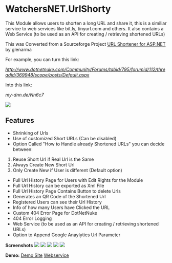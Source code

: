 # WatchersNET.UrlShorty
This Module allows users to shorten a long URL and share it, this is a similiar service to web services like bit.ly, tinyurl.com and others. It also contains a Web Service (to be used as an API for creating / retrieving shortened URLs)

This was Converted from a Sourceforge Project [URL Shortener for ASP.NET](http://sourceforge.net/projects/shorturl-dotnet/) by glenarma

For example, you can turn this link: 

_http://www.dotnetnuke.com/Community/Forums/tabid/795/forumid/112/threadid/369948/scope/posts/Default.aspx_

Into this link: 

_my-dnn.de/Nn6c7_

![](http://www.my-dnn.de/DesktopModules/WatchersNET.UrlShorty/QrCode.ashx?data=Nn6c7)

## Features
* Shrinking of Urls
* Use of customized Short URLs (Can be disabled)
* Option Called "How to Handle already Shortened URLs" you can decide between:
1. Reuse Short Url if Real Url is the Same
2. Always Create New Short Url
3. Only Create New if User is different (Default option)
* Full Url History Page for Users with Edit Rights for the Module
* Full Url History can be exported as Xml File
* Full Url History Page Contains Button to delete Urls
* Generates an QR Code of the Shortened Url
* Registered Users can see their Url History
* Info of how many Users have Clicked the URL
* Custom 404 Error Page for DotNetNuke
* 404 Error Logging
* Web Service (to be used as an API for creating / retrieving shortened URLs)
* Option to Append Google Anaylytics Url Parameter

**Screenshots**
![](http://www.watchersnet.de/Portals/0/screenshots/dnn/UrlShorty.png)
![](http://www.watchersnet.de/Portals/0/screenshots/dnn/UrlShortyCustomize.png)
![](http://www.watchersnet.de/Portals/0/screenshots/dnn/UrlShortyAnalyticsBuilder.png)
![](http://www.watchersnet.de/Portals/0/screenshots/dnn/UrlShortyHistory.png)
![](http://www.watchersnet.de/Portals/0/screenshots/dnn/UrlShorty404.png)

**Demo:**
[Demo Site](http://www.my-dnn.de/UrlShorty.aspx)
[Webservice](http://www.my-dnn.de/DesktopModules/WatchersNET.UrlShorty/API.asmx)
